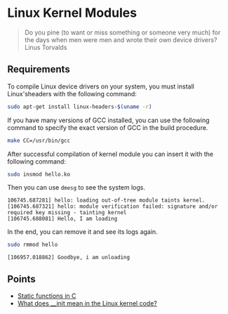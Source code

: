 # Linux Kernel Modules

> Do you pine (to want or miss something or someone very much) for the days when men were men and wrote their own device drivers?
> Linus Torvalds

## Requirements
To compile Linux device drivers on your system,
you must install Linux'sheaders with the following command:

```sh
sudo apt-get install linux-headers-$(uname -r)
```

If you have many versions of GCC installed,
you can use the following command to specify the exact version of GCC in the build procedure.

```sh
make CC=/usr/bin/gcc
```

After successful compilation of kernel module you can insert it with the following command:

```sh
sudo insmod hello.ko
```

Then you can use `dmesg` to see the system logs.

```
106745.687281] hello: loading out-of-tree module taints kernel.
[106745.687321] hello: module verification failed: signature and/or required key missing - tainting kernel
[106745.688081] Hello, I am loading
```

In the end, you can remove it and see its logs again.

```sh
sudo rmmod hello
```

```
[106957.018862] Goodbye, i am unloading
```

## Points
- [Static functions in C](https://www.geeksforgeeks.org/what-are-static-functions-in-c/)
- [What does __init mean in the Linux kernel code?](https://stackoverflow.com/questions/8832114/what-does-init-mean-in-the-linux-kernel-code)